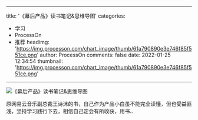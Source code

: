 
---
title: '《幕后产品》读书笔记&思维导图'
categories: 
 - 学习
 - ProcessOn
 - 推荐
headimg: 'https://img.processon.com/chart_image/thumb/61a790890e3e746f85f551ce.png'
author: ProcessOn
comments: false
date: 2022-01-25 12:34:54
thumbnail: 'https://img.processon.com/chart_image/thumb/61a790890e3e746f85f551ce.png'
---

<div>   
<img class="thumb" alt="《幕后产品》读书笔记&思维导图" src="https://img.processon.com/chart_image/thumb/61a790890e3e746f85f551ce.png" referrerpolicy="no-referrer">
<p>原网易云音乐副总裁王诗沐的书，自己作为产品小白虽不能完全读懂，但也受益匪浅，坚持学习践行下去，相信自己定会有所收获，用书..</p>  
</div>
            